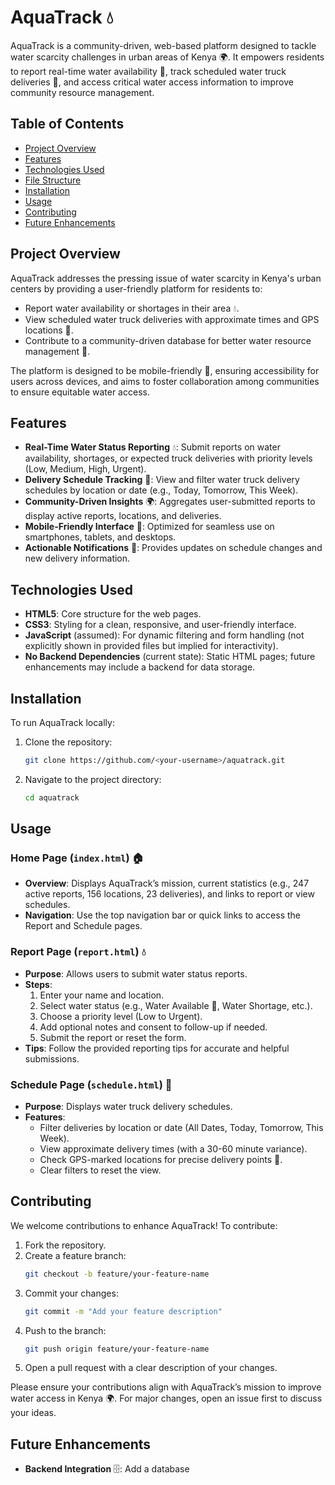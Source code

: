 # AquaTrack 💧



AquaTrack is a community-driven, web-based platform designed to tackle water scarcity challenges in urban areas of Kenya 🌍. It empowers residents to report real-time water availability 🚰, track scheduled water truck deliveries 🚚, and access critical water access information to improve community resource management.

## Table of Contents
- [Project Overview](#project-overview)
- [Features](#features)
- [Technologies Used](#technologies-used)
- [File Structure](#file-structure)
- [Installation](#installation)
- [Usage](#usage)
- [Contributing](#contributing)
- [Future Enhancements](#future-enhancements)


## Project Overview
AquaTrack addresses the pressing issue of water scarcity in Kenya's urban centers by providing a user-friendly platform for residents to:
- Report water availability or shortages in their area 💧.
- View scheduled water truck deliveries with approximate times and GPS locations 🚚.
- Contribute to a community-driven database for better water resource management 🌊.

The platform is designed to be mobile-friendly 📱, ensuring accessibility for users across devices, and aims to foster collaboration among communities to ensure equitable water access.

## Features
- **Real-Time Water Status Reporting** 💧: Submit reports on water availability, shortages, or expected truck deliveries with priority levels (Low, Medium, High, Urgent).
- **Delivery Schedule Tracking** 🚚: View and filter water truck delivery schedules by location or date (e.g., Today, Tomorrow, This Week).
- **Community-Driven Insights** 🌍: Aggregates user-submitted reports to display active reports, locations, and deliveries.
- **Mobile-Friendly Interface** 📱: Optimized for seamless use on smartphones, tablets, and desktops.
- **Actionable Notifications** 🔔: Provides updates on schedule changes and new delivery information.

## Technologies Used
- **HTML5**: Core structure for the web pages.
- **CSS3**: Styling for a clean, responsive, and user-friendly interface.
- **JavaScript** (assumed): For dynamic filtering and form handling (not explicitly shown in provided files but implied for interactivity).
- **No Backend Dependencies** (current state): Static HTML pages; future enhancements may include a backend for data storage.



## Installation
To run AquaTrack locally:
1. Clone the repository:
   ```bash
   git clone https://github.com/<your-username>/aquatrack.git
   ```
2. Navigate to the project directory:
   ```bash
   cd aquatrack
   ```


## Usage
### Home Page (`index.html`) 🏠
- **Overview**: Displays AquaTrack’s mission, current statistics (e.g., 247 active reports, 156 locations, 23 deliveries), and links to report or view schedules.
- **Navigation**: Use the top navigation bar or quick links to access the Report and Schedule pages.

### Report Page (`report.html`) 💧
- **Purpose**: Allows users to submit water status reports.
- **Steps**:
  1. Enter your name and location.
  2. Select water status (e.g., Water Available 🚰, Water Shortage, etc.).
  3. Choose a priority level (Low to Urgent).
  4. Add optional notes and consent to follow-up if needed.
  5. Submit the report or reset the form.
- **Tips**: Follow the provided reporting tips for accurate and helpful submissions.

### Schedule Page (`schedule.html`) 🚚
- **Purpose**: Displays water truck delivery schedules.
- **Features**:
  - Filter deliveries by location or date (All Dates, Today, Tomorrow, This Week).
  - View approximate delivery times (with a 30-60 minute variance).
  - Check GPS-marked locations for precise delivery points 📍.
  - Clear filters to reset the view.

## Contributing
We welcome contributions to enhance AquaTrack! To contribute:
1. Fork the repository.
2. Create a feature branch:
   ```bash
   git checkout -b feature/your-feature-name
   ```
3. Commit your changes:
   ```bash
   git commit -m "Add your feature description"
   ```
4. Push to the branch:
   ```bash
   git push origin feature/your-feature-name
   ```
5. Open a pull request with a clear description of your changes.

Please ensure your contributions align with AquaTrack’s mission to improve water access in Kenya 🌍. For major changes, open an issue first to discuss your ideas.

## Future Enhancements
- **Backend Integration** 🗄️: Add a database
